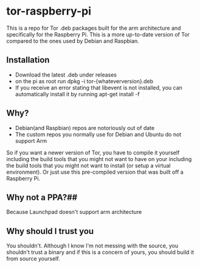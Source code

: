 tor-raspberry-pi
=============

This is a repo for Tor .deb packages built for the arm architecture and specifically for the Raspberry Pi. This is a more up-to-date version of Tor compared to the ones used by Debian and Raspbian. 

## Installation
 * Download the latest .deb under releases
 * on the pi as root run
 dpkg -i tor-{whateverversion}.deb
 * If you receive an error stating that libevent is not installed, you can automatically install it by running
 apt-get install -f

## Why? ##
 * Debian(and Raspbian) repos are notoriously out of date
 * The custom repos you normally use for Debian and Ubuntu do not support Arm

So if you want a newer version of Tor, you have to compile it yourself including the build tools that you might not want to have on your including the build tools that you might not want to install (or setup a virtual environment). Or just use this pre-compiled version that was built off a Raspberry Pi. 

## Why not a PPA?##
Because Launchpad doesn't support arm architecture

## Why should I trust you ##
You shouldn't. Although I know I'm not messing with the source, you shouldn't trust a binary and if this is a concern of yours, you should build it from source yourself. 
